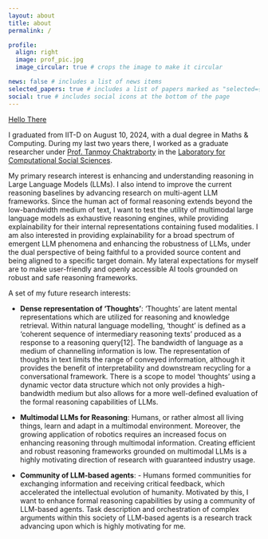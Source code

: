 ```yaml
---
layout: about
title: about
permalink: /

profile:
  align: right
  image: prof_pic.jpg
  image_circular: true # crops the image to make it circular

news: false # includes a list of news items
selected_papers: true # includes a list of papers marked as "selected={true}"
social: true # includes social icons at the bottom of the page
---
```


<!--
<br>
_Hold your head up high_,<br>
_For at the end of the storm,_<br>
_There is a golden sky._<br>
CC: <a href = 'https://www.youtube.com/watch?v=xx0Ru_1zPVk'>YNWA</a>
<br><br><br><br>
-->

<a href = 'https://www.youtube.com/watch?v=rEq1Z0bjdw'> Hello There </a> <br>

I graduated from IIT-D on August 10, 2024, with a dual degree in Maths & Computing. During my last two years there, I worked as a graduate researcher under <a href = 'https://tanmoychak.com/'>Prof. Tanmoy Chaktraborty</a> in the <a href = 'lcs2.in'>Laboratory for Computational Social Sciences</a>. 

My primary research interest is enhancing and understanding reasoning in Large Language Models (LLMs). I also intend to improve the current reasoning baselines by advancing research on multi-agent LLM frameworks. Since the human act of formal reasoning extends beyond the low-bandwidth medium of text, I want to test the utility of multimodal large language models as exhaustive reasoning engines, while providing explainability for their internal representations containing fused modalities. I am also interested in providing explainability for a broad spectrum of emergent LLM phenomena and enhancing the robustness of LLMs, under the dual perspective of being faithful to a provided source content and being aligned to a specific target domain. My lateral expectations for myself are to make user-friendly and openly accessible AI tools grounded on robust and safe reasoning frameworks.

A set of my future research interests:

- **Dense representation of ‘Thoughts’**: ‘Thoughts’ are latent mental representations which are utilized for reasoning and knowledge retrieval. Within natural language modelling, ‘thought’ is defined as a ‘coherent sequence of intermediary reasoning texts’ produced as a response to a reasoning query[12]. The bandwidth of language as a medium of channelling information is low. The representation of thoughts in text limits the range of conveyed information, although it provides the benefit of interpretability and downstream recycling for a conversational framework. There is a scope to model ‘thoughts’ using a dynamic vector data structure which not only provides a high-bandwidth medium but also allows for a more well-defined evaluation of the formal reasoning capabilities of LLMs. 


- **Multimodal LLMs for Reasoning**: Humans, or rather almost all living things, learn and adapt in a multimodal environment. Moreover, the growing application of robotics requires an increased focus on enhancing reasoning through multimodal information. Creating efficient and robust reasoning frameworks grounded on multimodal LLMs is a highly motivating direction of research with guaranteed industry usage.

- **Community of LLM-based agents**: - Humans formed communities for exchanging information and receiving critical feedback, which accelerated the intellectual evolution of humanity. Motivated by this, I want to enhance formal reasoning capabilities by using a community of LLM-based agents. Task description and orchestration of complex arguments within this society of LLM-based agents is a research track advancing upon which is highly motivating for me.
<br>


<!--
My research interests primarily lie in explaining the behaviour of modern LLMs through mechanistic interpretation and establishing parallels between the biological think-tank (yes, the _squishy brain_) and modern architectures for language modelling. I am working on some cool problems as a quantitative model researcher at <a href = 'wellsfargo.com'>Wells Fargo</a>. The opportunity to re-learn <a href = 'https://www.math.uchicago.edu/~lawler/finbook.pdf'> math </a> fundamentals is surely refreshing. (But my heart still lies inside a neural net). <br>
-->


<!--
I also follow Chelsea F.C. and am an active <a href = 'https://fantasy.premierleague.com/entry/7736456/history'> FPL </a> player.<br>
Do message me at any of my contact points if you want to talk about NLP, <a href = 'https://www.youtube.com/watch?v=9XIuBCFNBFw'> Progressive Rock</a> or <a href = 'https://www.youtube.com/watch?v=sJQ_QvNGhHc'>The Big Bang Theory</a>.
-->


<!--Put your address / P.O. box / other info right below your picture. You can also disable any of these elements by editing `profile` property of the YAML header of your `_pages/about.md`. Edit `_bibliography/papers.bib` and Jekyll will render your [publications page](/al-folio/publications/) automatically.-->

<!--Link to your social media connections, too. This theme is set up to use [Font Awesome icons](https://fontawesome.com/) and [Academicons](https://jpswalsh.github.io/academicons/), like the ones below. Add your Facebook, Twitter, LinkedIn, Google Scholar, or just disable all of them.-->

